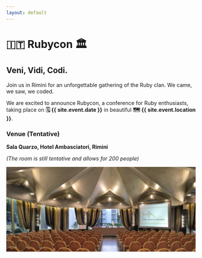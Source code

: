 ```yaml
---
layout: default
---
```


# 🇮🇹 Rubycon 🏛️

## Veni, Vidi, Codi.

Join us in Rimini for an unforgettable gathering of the Ruby clan. We came, we saw, we coded.

We are excited to announce Rubycon, a conference for Ruby enthusiasts, taking place on **🗓️ {{ site.event.date }}** in beautiful **🗺️ {{ site.event.location }}**.

### Venue (Tentative)

**Sala Quarzo, Hotel Ambasciatori, Rimini**

*(The room is still tentative and allows for 200 people)*

![Sala Quarzo](assets/images/sala-quarzo.jpg)